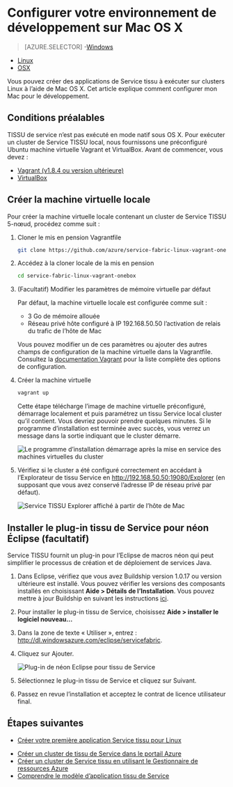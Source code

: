 <properties
   pageTitle="Configurer votre environnement de développement sur Mac OS X | Microsoft Azure"
   description="Installer les outils, le Kit de développement logiciel et le runtime et créez un cluster de développement local. Au terme de ce programme d’installation, vous serez prêt à créer des applications sur Mac OS X."
   services="service-fabric"
   documentationCenter=".net"
   authors="seanmck"
   manager="timlt"
   editor=""/>

<tags
   ms.service="service-fabric"
   ms.devlang="dotNet"
   ms.topic="get-started-article"
   ms.tgt_pltfrm="NA"
   ms.workload="NA"
   ms.date="09/25/2016"
   ms.author="seanmck"/>

# <a name="set-up-your-development-environment-on-mac-os-x"></a>Configurer votre environnement de développement sur Mac OS X

> [AZURE.SELECTOR]
-[Windows](service-fabric-get-started.md)
- [Linux](service-fabric-get-started-linux.md)
- [OSX](service-fabric-get-started-mac.md)

Vous pouvez créer des applications de Service tissu à exécuter sur clusters Linux à l’aide de Mac OS X. Cet article explique comment configurer mon Mac pour le développement.

## <a name="prerequisites"></a>Conditions préalables

TISSU de service n’est pas exécuté en mode natif sous OS X. Pour exécuter un cluster de Service TISSU local, nous fournissons une préconfiguré Ubuntu machine virtuelle Vagrant et VirtualBox. Avant de commencer, vous devez :

- [Vagrant (v1.8.4 ou version ultérieure)](http://wwww.vagrantup.com/downloads)
- [VirtualBox](http://www.virtualbox.org/wiki/Downloads)

## <a name="create-the-local-vm"></a>Créer la machine virtuelle locale

Pour créer la machine virtuelle locale contenant un cluster de Service TISSU 5-nœud, procédez comme suit :

1. Cloner le mis en pension Vagrantfile

    ```bash
    git clone https://github.com/azure/service-fabric-linux-vagrant-onebox.git
    ```

2. Accédez à la cloner locale de la mis en pension

    ```bash
    cd service-fabric-linux-vagrant-onebox
    ```

3. (Facultatif) Modifier les paramètres de mémoire virtuelle par défaut

    Par défaut, la machine virtuelle locale est configurée comme suit :

    - 3 Go de mémoire allouée
    - Réseau privé hôte configuré à IP 192.168.50.50 l’activation de relais du trafic de l’hôte de Mac

    Vous pouvez modifier un de ces paramètres ou ajouter des autres champs de configuration de la machine virtuelle dans la Vagrantfile. Consultez la [documentation Vagrant](http://www.vagrantup.com/docs) pour la liste complète des options de configuration.

4. Créer la machine virtuelle

    ```bash
    vagrant up
    ```

    Cette étape télécharge l’image de machine virtuelle préconfiguré, démarrage localement et puis paramétrez un tissu Service local cluster qu’il contient. Vous devriez pouvoir prendre quelques minutes. Si le programme d’installation est terminée avec succès, vous verrez un message dans la sortie indiquant que le cluster démarre.

    ![Le programme d’installation démarrage après la mise en service des machines virtuelles du cluster][cluster-setup-script]

5. Vérifiez si le cluster a été configuré correctement en accédant à l’Explorateur de tissu Service en http://192.168.50.50:19080/Explorer (en supposant que vous avez conservé l’adresse IP de réseau privé par défaut).

    ![Service TISSU Explorer affiché à partir de l’hôte de Mac][sfx-mac]


## <a name="install-the-service-fabric-plugin-for-eclipse-neon-optional"></a>Installer le plug-in tissu de Service pour néon Éclipse (facultatif)

Service TISSU fournit un plug-in pour l’Eclipse de macros néon qui peut simplifier le processus de création et de déploiement de services Java.

1. Dans Eclipse, vérifiez que vous avez Buildship version 1.0.17 ou version ultérieure est installé. Vous pouvez vérifier les versions des composants installés en choisissant **Aide > Détails de l’Installation**. Vous pouvez mettre à jour Buildship en suivant les instructions [ici][buildship-update].

2. Pour installer le plug-in tissu de Service, choisissez **Aide > installer le logiciel nouveau...**

3. Dans la zone de texte « Utiliser », entrez : http://dl.windowsazure.com/eclipse/servicefabric.

4. Cliquez sur Ajouter.

    ![Plug-in de néon Eclipse pour tissu de Service][sf-eclipse-plugin-install]

5. Sélectionnez le plug-in tissu de Service et cliquez sur Suivant.

6. Passez en revue l’installation et acceptez le contrat de licence utilisateur final.

## <a name="next-steps"></a>Étapes suivantes

- [Créer votre première application Service tissu pour Linux](service-fabric-create-your-first-linux-application-with-java.md)

<!-- Links -->

- [Créer un cluster de tissu de Service dans le portail Azure](service-fabric-cluster-creation-via-portal.md)
- [Créer un cluster de Service tissu en utilisant le Gestionnaire de ressources Azure](service-fabric-cluster-creation-via-arm.md)
- [Comprendre le modèle d’application tissu de Service](service-fabric-application-model.md)

<!-- Images -->
[cluster-setup-script]: ./media/service-fabric-get-started-mac/cluster-setup-mac.png
[sfx-mac]: ./media/service-fabric-get-started-mac/sfx-mac.png
[sf-eclipse-plugin-install]: ./media/service-fabric-get-started-mac/sf-eclipse-plugin-install.png
[buildship-update]: https://projects.eclipse.org/projects/tools.buildship
